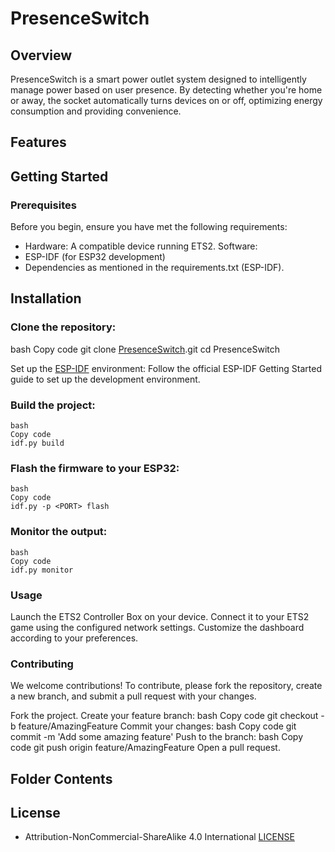 # PresenceSwitch

## Overview

PresenceSwitch is a smart power outlet system designed to intelligently manage power based on user presence. By detecting whether you're home or away, the socket automatically turns devices on or off, optimizing energy consumption and providing convenience.

## Features

## Getting Started

### Prerequisites

Before you begin, ensure you have met the following requirements:

- Hardware: A compatible device running ETS2.
Software:
- ESP-IDF (for ESP32 development)
- Dependencies as mentioned in the requirements.txt (ESP-IDF).

## Installation

### Clone the repository:

bash
Copy code
git clone [PresenceSwitch](https://github.com/dscabello/PresenceSwitch).git
cd PresenceSwitch

Set up the [ESP-IDF](https://github.com/espressif/esp-idf) environment: Follow the official ESP-IDF Getting Started guide to set up the development environment.

### Build the project:
```
bash
Copy code
idf.py build
```

### Flash the firmware to your ESP32:
```
bash
Copy code
idf.py -p <PORT> flash
```

### Monitor the output:
```
bash
Copy code
idf.py monitor
```

### Usage

Launch the ETS2 Controller Box on your device.
Connect it to your ETS2 game using the configured network settings.
Customize the dashboard according to your preferences.

### Contributing
We welcome contributions! To contribute, please fork the repository, create a new branch, and submit a pull request with your changes.

Fork the project.
Create your feature branch:
bash
Copy code
git checkout -b feature/AmazingFeature
Commit your changes:
bash
Copy code
git commit -m 'Add some amazing feature'
Push to the branch:
bash
Copy code
git push origin feature/AmazingFeature
Open a pull request.

## Folder Contents

## License

- Attribution-NonCommercial-ShareAlike 4.0 International [LICENSE](https://github.com/dscabello/PresenceSwitch/blob/main/LICENSE])
